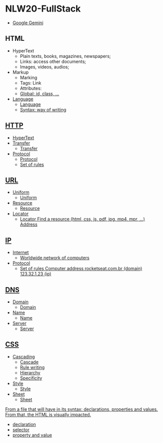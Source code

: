 # NLW20-FullStack

- [Google Gemini](https://gemini.google.com/app)

## HTML
- HyperText
    - Plain texts, books, magazines, newspapers;
    - Links: access other documents;
    - Images, videos, audios;
- Markup
    - Marking
    - Tags: <a> Link </a>
    - Attributes: <a href="https://rocketseat.com.br">
    - Global: id, class, ...
- Language
    - Language
    - Syntax: way of writing

## HTTP
- HyperText
- Transfer
    - Transfer
- Protocol
    - Protocol
    - Set of rules

## URL
- Uniform
    - Uniform
- Resource
    - Resource
- Locator
    - Locator
Find a resource (html, css, js, pdf, jpg, mp4, mpr, ...)
Address

## IP
- Internet
  - Worldwide network of computers
- Protocol
  - Set of rules
Computer address
rocketseat.com.br (domain)
123.32.1.23 (ip)

## DNS
- Domain
  - Domain
- Name
  - Name
- Server
  - Server

## CSS

- Cascading
  - Cascade
  - Rule writing
  - Hierarchy
  - Specificity
- Style
  - Style
- Sheet
  - Sheet

From a file that will have in its syntax: declarations, properties and values.
From that, the HTML is visually impacted.

- declaration
- selector
- property and value
